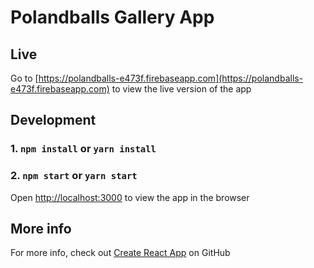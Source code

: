 # Polandballs Gallery App

## Live

Go to [https://polandballs-e473f.firebaseapp.com](https://polandballs-e473f.firebaseapp.com) to view the live version of the app

## Development

### 1. `npm install` or `yarn install`

### 2. `npm start` or `yarn start`

Open [http://localhost:3000](http://localhost:3000) to view the app in the browser

## More info

For more info, check out [Create React App](https://github.com/facebookincubator/create-react-app) on GitHub
